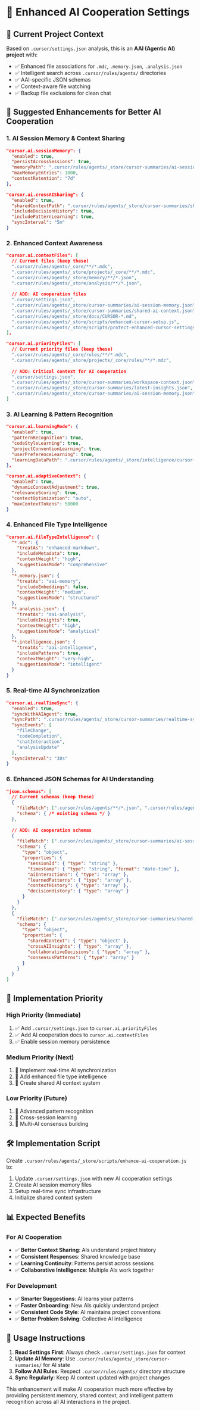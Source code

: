 # 🤝 Enhanced AI Cooperation Settings

## 🎯 Current Project Context
Based on `.cursor/settings.json` analysis, this is an **AAI (Agentic AI) project** with:
- ✅ Enhanced file associations for `.mdc`, `.memory.json`, `.analysis.json`
- ✅ Intelligent search across `.cursor/rules/agents/` directories
- ✅ AAI-specific JSON schemas
- ✅ Context-aware file watching
- ✅ Backup file exclusions for clean chat

## 🚀 **Suggested Enhancements for Better AI Cooperation**

### **1. AI Session Memory & Context Sharing**
```json
"cursor.ai.sessionMemory": {
  "enabled": true,
  "persistAcrossSessions": true,
  "memoryPath": ".cursor/rules/agents/_store/cursor-summaries/ai-session-memory.json",
  "maxMemoryEntries": 1000,
  "contextRetention": "7d"
},

"cursor.ai.crossAISharing": {
  "enabled": true,
  "sharedContextPath": ".cursor/rules/agents/_store/cursor-summaries/shared-ai-context.json",
  "includeDecisionHistory": true,
  "includePatternLearning": true,
  "syncInterval": "5m"
}
```

### **2. Enhanced Context Awareness**
```json
"cursor.ai.contextFiles": [
  // Current files (keep these)
  ".cursor/rules/agents/_core/**/*.mdc",
  ".cursor/rules/agents/_store/projects/_core/**/*.mdc",
  ".cursor/rules/agents/_store/memory/**/*.json",
  ".cursor/rules/agents/_store/analysis/**/*.json",
  
  // ADD: AI cooperation files
  ".cursor/settings.json",
  ".cursor/rules/agents/_store/cursor-summaries/ai-session-memory.json",
  ".cursor/rules/agents/_store/cursor-summaries/shared-ai-context.json",
  ".cursor/rules/agents/_store/docs/CURSOR-*.md",
  ".cursor/rules/agents/_store/scripts/enhanced-cursor-setup.js",
  ".cursor/rules/agents/_store/scripts/protect-enhanced-cursor-settings.js"
],

"cursor.ai.priorityFiles": [
  // Current priority files (keep these)
  ".cursor/rules/agents/_core/rules/**/*.mdc",
  ".cursor/rules/agents/_store/projects/_core/rules/**/*.mdc",
  
  // ADD: Critical context for AI cooperation
  ".cursor/settings.json",
  ".cursor/rules/agents/_store/cursor-summaries/workspace-context.json",
  ".cursor/rules/agents/_store/cursor-summaries/latest-insights.json",
  ".cursor/rules/agents/_store/cursor-summaries/ai-session-memory.json"
]
```

### **3. AI Learning & Pattern Recognition**
```json
"cursor.ai.learningMode": {
  "enabled": true,
  "patternRecognition": true,
  "codeStyleLearning": true,
  "projectConventionLearning": true,
  "userPreferenceLearning": true,
  "learningDataPath": ".cursor/rules/agents/_store/intelligence/cursor-learning.json"
},

"cursor.ai.adaptiveContext": {
  "enabled": true,
  "dynamicContextAdjustment": true,
  "relevanceScoring": true,
  "contextOptimization": "auto",
  "maxContextTokens": 50000
}
```

### **4. Enhanced File Type Intelligence**
```json
"cursor.ai.fileTypeIntelligence": {
  "*.mdc": {
    "treatAs": "enhanced-markdown",
    "includeMetadata": true,
    "contextWeight": "high",
    "suggestionsMode": "comprehensive"
  },
  "*.memory.json": {
    "treatAs": "aai-memory",
    "includeEmbeddings": false,
    "contextWeight": "medium",
    "suggestionsMode": "structured"
  },
  "*.analysis.json": {
    "treatAs": "aai-analysis",
    "includeInsights": true,
    "contextWeight": "high",
    "suggestionsMode": "analytical"
  },
  "*.intelligence.json": {
    "treatAs": "aai-intelligence",
    "includePatterns": true,
    "contextWeight": "very-high",
    "suggestionsMode": "intelligent"
  }
}
```

### **5. Real-time AI Synchronization**
```json
"cursor.ai.realTimeSync": {
  "enabled": true,
  "syncWithAAIAgent": true,
  "syncPath": ".cursor/rules/agents/_store/cursor-summaries/realtime-sync.json",
  "syncEvents": [
    "fileChange",
    "codeCompletion",
    "chatInteraction",
    "analysisUpdate"
  ],
  "syncInterval": "30s"
}
```

### **6. Enhanced JSON Schemas for AI Understanding**
```json
"json.schemas": [
  // Current schemas (keep these)
  {
    "fileMatch": [".cursor/rules/agents/**/*.json", ".cursor/rules/agents/**/*.analysis", ".cursor/rules/agents/**/*.memory"],
    "schema": { /* existing schema */ }
  },
  
  // ADD: AI cooperation schemas
  {
    "fileMatch": [".cursor/rules/agents/_store/cursor-summaries/ai-session-memory.json"],
    "schema": {
      "type": "object",
      "properties": {
        "sessionId": { "type": "string" },
        "timestamp": { "type": "string", "format": "date-time" },
        "aiInteractions": { "type": "array" },
        "learnedPatterns": { "type": "array" },
        "contextHistory": { "type": "array" },
        "decisionHistory": { "type": "array" }
      }
    }
  },
  {
    "fileMatch": [".cursor/rules/agents/_store/cursor-summaries/shared-ai-context.json"],
    "schema": {
      "type": "object",
      "properties": {
        "sharedContext": { "type": "object" },
        "crossAIInsights": { "type": "array" },
        "collaborativeDecisions": { "type": "array" },
        "consensusPatterns": { "type": "array" }
      }
    }
  }
]
```

## 🎯 **Implementation Priority**

### **High Priority (Immediate)**
1. ✅ Add `.cursor/settings.json` to `cursor.ai.priorityFiles`
2. ✅ Add AI cooperation docs to `cursor.ai.contextFiles`
3. ✅ Enable session memory persistence

### **Medium Priority (Next)**
1. 🔄 Implement real-time AI synchronization
2. 🔄 Add enhanced file type intelligence
3. 🔄 Create shared AI context system

### **Low Priority (Future)**
1. 🔮 Advanced pattern recognition
2. 🔮 Cross-session learning
3. 🔮 Multi-AI consensus building

## 🛠️ **Implementation Script**

Create `.cursor/rules/agents/_store/scripts/enhance-ai-cooperation.js` to:
1. Update `.cursor/settings.json` with new AI cooperation settings
2. Create AI session memory files
3. Setup real-time sync infrastructure
4. Initialize shared context system

## 📊 **Expected Benefits**

### **For AI Cooperation**
- ✅ **Better Context Sharing**: AIs understand project history
- ✅ **Consistent Responses**: Shared knowledge base
- ✅ **Learning Continuity**: Patterns persist across sessions
- ✅ **Collaborative Intelligence**: Multiple AIs work together

### **For Development**
- ✅ **Smarter Suggestions**: AI learns your patterns
- ✅ **Faster Onboarding**: New AIs quickly understand project
- ✅ **Consistent Code Style**: AI maintains project conventions
- ✅ **Better Problem Solving**: Collective AI intelligence

## 🔧 **Usage Instructions**

1. **Read Settings First**: Always check `.cursor/settings.json` for context
2. **Update AI Memory**: Use `.cursor/rules/agents/_store/cursor-summaries/` for AI state
3. **Follow AAI Rules**: Respect `.cursor/rules/agents/` directory structure
4. **Sync Regularly**: Keep AI context updated with project changes

This enhancement will make AI cooperation much more effective by providing persistent memory, shared context, and intelligent pattern recognition across all AI interactions in the project. 